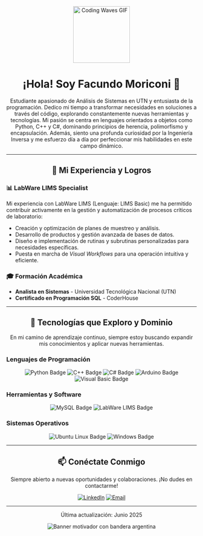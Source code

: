 <div id="top" align="center">
  <img src="https://media.giphy.com/media/v1.Y2lkPTc5MGI3NjExenVkcWoxdGs5cGcxcWo1dm4xMHE1ZmQ2cjI4YXltNWpjbm1raG81byZlcD12MV9naWZzX3NlYXJjaCZjdD1n/du3J3cXyzhj75IOgvA/giphy.gif" alt="Coding Waves GIF" width="150"/>
  <h1>¡Hola! Soy Facundo Moriconi 👋</h1>
  <p>Estudiante apasionado de Análisis de Sistemas en UTN y entusiasta de la programación. Dedico mi tiempo a transformar necesidades en soluciones a través del código, explorando constantemente nuevas herramientas y tecnologías. Mi pasión se centra en lenguajes orientados a objetos como Python, C++ y C#, dominando principios de herencia, polimorfismo y encapsulación. Además, siento una profunda curiosidad por la Ingeniería Inversa y me esfuerzo día a día por perfeccionar mis habilidades en este campo dinámico.</p>
</div>

---

<div align="center">
  <h2>🚀 Mi Experiencia y Logros</h2>
</div>

### 📊 LabWare LIMS Specialist
Mi experiencia con LabWare LIMS (Lenguaje: LIMS Basic) me ha permitido contribuir activamente en la gestión y automatización de procesos críticos de laboratorio:
* Creación y optimización de planes de muestreo y análisis.
* Desarrollo de productos y gestión avanzada de bases de datos.
* Diseño e implementación de rutinas y subrutinas personalizadas para necesidades específicas.
* Puesta en marcha de *Visual Workflows* para una operación intuitiva y eficiente.

### 🎓 Formación Académica
* **Analista en Sistemas** - Universidad Tecnológica Nacional (UTN)
* **Certificado en Programación SQL** - CoderHouse

---

<div align="center">
  <h2>🎯 Tecnologías que Exploro y Dominio</h2>
  <p>En mi camino de aprendizaje continuo, siempre estoy buscando expandir mis conocimientos y aplicar nuevas herramientas.</p>
</div>

### Lenguajes de Programación
<div align="center">
  <img src="https://img.shields.io/badge/Python-3776AB?style=for-the-badge&logo=python&logoColor=white" alt="Python Badge"/>
  <img src="https://img.shields.io/badge/C%2B%2B-00599C?style=for-the-badge&logo=c%2B%2B&logoColor=white" alt="C++ Badge"/>
  <img src="https://img.shields.io/badge/C%23-239120?style=for-the-badge&logo=c-sharp&logoColor=white" alt="C# Badge"/>
  <img src="https://img.shields.io/badge/Arduino-00979D?style=for-the-badge&logo=arduino&logoColor=white" alt="Arduino Badge"/>
  <img src="https://img.shields.io/badge/Visual_Basic-5C2D91?style=for-the-badge&logo=visual-studio-code&logoColor=white" alt="Visual Basic Badge"/>
</div>

### Herramientas y Software
<div align="center">
  <img src="https://img.shields.io/badge/MySQL-4479A1?style=for-the-badge&logo=mysql&logoColor=white" alt="MySQL Badge"/>
  <img src="https://img.shields.io/badge/LabWare_LIMS-00AEEF?style=for-the-badge&logo=data-transfer-project&logoColor=white" alt="LabWare LIMS Badge"/>
</div>

### Sistemas Operativos
<div align="center">
  <img src="https://img.shields.io/badge/Ubuntu-E95420?style=for-the-badge&logo=ubuntu&logoColor=white" alt="Ubuntu Linux Badge"/>
  <img src="https://img.shields.io/badge/Windows-0078D4?style=for-the-badge&logo=windows&logoColor=white" alt="Windows Badge"/>
</div>

---

<div align="center">
  <h2>📫 Conéctate Conmigo</h2>
  <p>Siempre abierto a nuevas oportunidades y colaboraciones. ¡No dudes en contactarme!</p>

  [![LinkedIn](https://img.shields.io/badge/LinkedIn-0077B5?style=for-the-badge&logo=linkedin&logoColor=white)](https://www.linkedin.com/in/facundo-martin-moriconi-3581a11aa/)
  [![Email](https://img.shields.io/badge/Email-D14836?style=for-the-badge&logo=gmail&logoColor=white)](mailto:facundomoriconi.code@gmail.com)
</div>

---

<div align="center">
  <p>
    Última actualización: <span id="last-updated">Junio 2025</span>
  </p>
</div>

<div align="center">
  <img src="https://capsule-render.vercel.app/api?type=speech&height=100&fontSize=30&color=74ACDF,FFFFFF,FFD100,74ACDF&text=Programando%20el%20ma%C3%B1ana,%20innovando%20hoy.&animation=blinking&fontColor=FFFFFF" alt="Banner motivador con bandera argentina"/>
</div>
